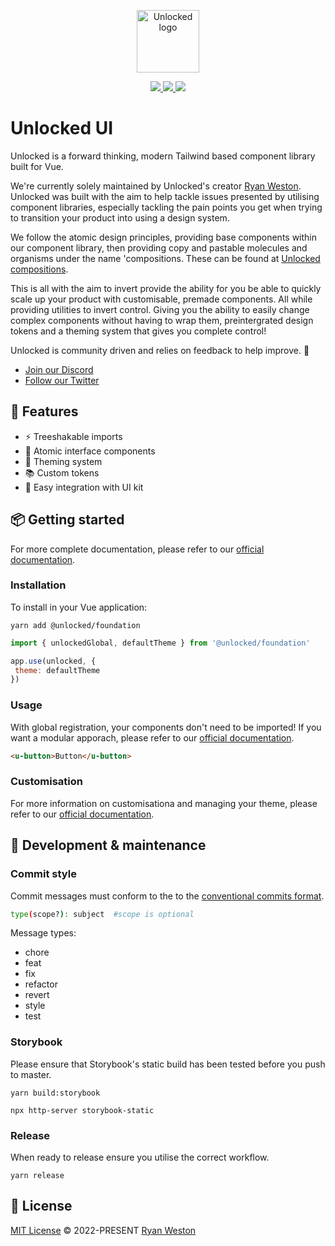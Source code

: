<p align="center">
  <a href="https://unlocked.to" target="_blank">
    <img alt="Unlocked logo" width="100" src="https://unlocked.to/images/logo/logo-dark.svg">
  </a>
</p>



<p align="center">
  
   <a href="https://app.netlify.com/sites/unlocked-storybook/deploys">
    <img src="https://img.shields.io/npm/v/@unlocked/base">
  </a>
  
  <a href="https://app.netlify.com/sites/unlocked-storybook/deploys">
    <img src="https://api.netlify.com/api/v1/badges/3bff2f88-9c28-4f9f-84de-a52a0d175fd8/deploy-status">
  </a>
  
  <a href="#">
    <img src="https://img.shields.io/npm/dm/@unlocked/base">
  </a>
  
</p>

# Unlocked UI

Unlocked is a forward thinking, modern Tailwind based component library built for Vue. 

We're currently solely maintained by Unlocked's creator [Ryan Weston](github.com/ryanweston). Unlocked was built with the aim to help tackle issues presented by utilising component libraries, especially tackling the pain points you get when trying to transition your product into using a design system. 

We follow the atomic design principles, providing base components within our component library, then providing copy and pastable molecules and organisms under the name 'compositions. These can be found at [Unlocked compositions](https://unlocked.to/compositions). 

This is all with the aim to invert provide the ability for you be able to quickly scale up your product with customisable, premade components. All while providing utilities to invert control. Giving you the ability to easily change complex components without having to wrap them, preintergrated design tokens and a theming system that gives you complete control!

Unlocked is community driven and relies on feedback to help improve. 🎉

- [Join our Discord](github.com/ryanweston)
- [Follow our Twitter](github.com/ryanweston)

## 🚀 Features

- ⚡️ Treeshakable imports
- 🧱 Atomic interface components
- 🎨 Theming system
- 📚 Custom tokens
- 🦄 Easy integration with UI kit

## 📦 Getting started

For more complete documentation, please refer to our [official documentation](docs.unlocked.to).

### Installation

To install in your Vue application: 

```console
yarn add @unlocked/foundation
```

 ```js
 import { unlockedGlobal, defaultTheme } from '@unlocked/foundation'
 
 app.use(unlocked, { 
  theme: defaultTheme
 })
 ```
 
 ### Usage
 
 With global registration, your components don't need to be imported! If you want a modular apporach, please refer to our [official documentation](docs.unlocked.to).
 
 ```html
<u-button>Button</u-button>
```

### Customisation

For more information on customisationa and managing your theme, please refer to our [official documentation](docs.unlocked.to).


## 🔧 Development & maintenance

### Commit style
Commit messages must conform to the to the [conventional commits format](https://www.conventionalcommits.org/en/v1.0.0/#summary).

```bash 
type(scope?): subject  #scope is optional
```

Message types:
- chore
- feat
- fix
- refactor
- revert
- style
- test

### Storybook
Please ensure that Storybook's static build has been tested before you push to master.

```console
yarn build:storybook
```

```console
npx http-server storybook-static
```

### Release
When ready to release ensure you utilise the correct workflow.

```console
yarn release
```

## 📄 License

[MIT License](https://github.com/UnlockedUI/unlocked-ui/blob/master/LICENSE) © 2022-PRESENT [Ryan Weston](https://github.com/ryanweston)
